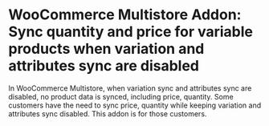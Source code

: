 # WooCommerce Multistore Addon: Sync quantity and price for variable products when variation and attributes sync are disabled

In WooCommerce Multistore, when variation sync and attributes sync are disabled, no product data is synced, including price, quantity. Some customers have the need to sync price, quantity while keeping variation and attributes sync disabled. This addon is for those customers. 


